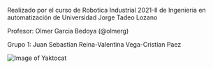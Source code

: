 Realizado por el curso de Robotica Industrial 2021-II de Ingeniería en automatización de Universidad Jorge Tadeo Lozano

Profesor: Olmer Garcia Bedoya (@olmerg)

Grupo 1: Juan Sebastian Reina-Valentina Vega-Cristian Paez

![Image of Yaktocat](https://github.com/olmerg/rtb_serial_robot/edit/main/Proyecto%20Camara/Imagenes/Imagen1)


